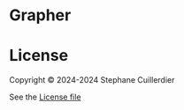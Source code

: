 # Grapher

# License

Copyright :copyright: 2024-2024 Stephane Cuillerdier

See the [License file](LICENSE)
